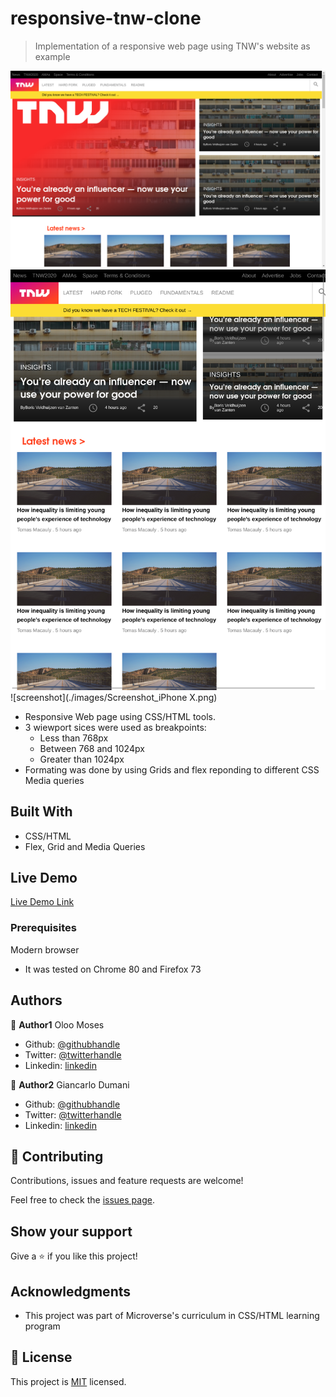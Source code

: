 # responsive-tnw-clone
>Implementation of a responsive web page using TNW's website as example

![screenshot](./images/Screenshot_Laptop.png)
![screenshot](./images/Screenshot_iPad.png)
![screenshot](./images/Screenshot_iPhone X.png)

- Responsive Web page using CSS/HTML tools.
- 3 wiewport sices were used as breakpoints: 
  - Less than 768px
  - Between 768 and 1024px
  - Greater than 1024px
- Formating was done by using Grids and flex reponding to different CSS Media queries



## Built With

- CSS/HTML
- Flex, Grid and Media Queries

## Live Demo

[Live Demo Link](https://raw.githack.com/gdumani/responsive-tnw-clone/feature/index.htm)



### Prerequisites
Modern browser
- It was tested on Chrome 80 and Firefox 73



## Authors

👤 **Author1**
Oloo Moses

- Github: [@githubhandle](https://github.com/oloomoses)
- Twitter: [@twitterhandle](https://twitter.com/olooine)
- Linkedin: [linkedin](https://www.linkedin.com/in/oloo-moses-528bb1b3/)

👤 **Author2**
Giancarlo Dumani

- Github: [@githubhandle](https://github.com/gdumani)
- Twitter: [@twitterhandle](https://twitter.com/gdumani1)
- Linkedin: [linkedin](https://www.linkedin.com/in/giancarlo-dumani-a7364a1a1/)

## 🤝 Contributing

Contributions, issues and feature requests are welcome!

Feel free to check the [issues page](issues/).

## Show your support

Give a ⭐️ if you like this project!

## Acknowledgments

- This project was part of Microverse's curriculum in CSS/HTML learning program


## 📝 License

This project is [MIT](lic.url) licensed.
